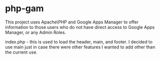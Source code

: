 # php-gam
This project uses Apache\PHP and Google Apps Manager to offer information 
to those users who do not have direct access to Google Apps Manager, or any Admin Roles.

index.php - this is used to load the header, main, and footer.  I decided to use main just
 in case there were other features I wanted to add other than the current use.  
